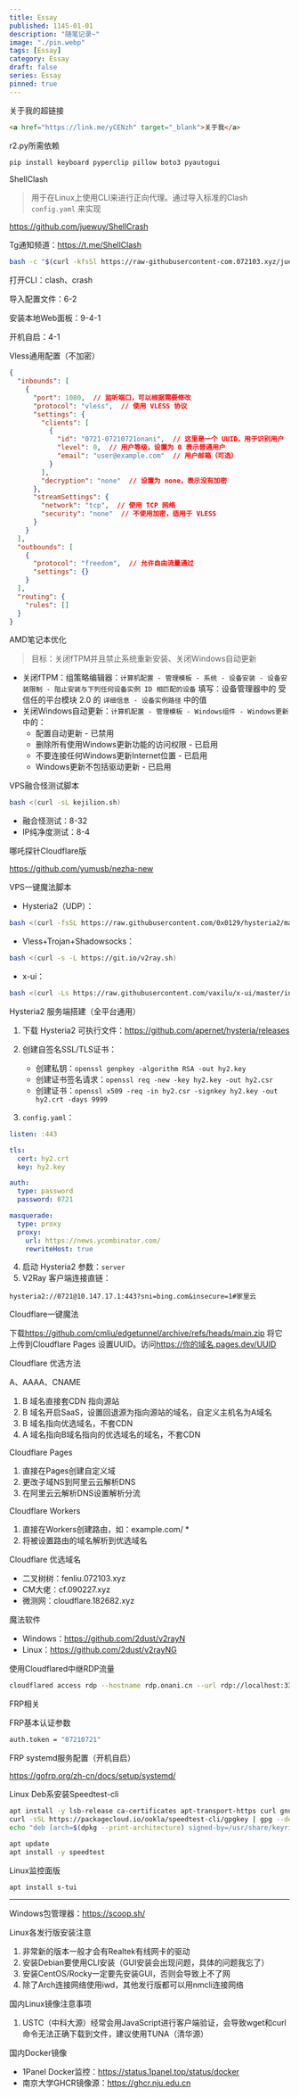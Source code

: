 ```yaml
---
title: Essay
published: 1145-01-01
description: "随笔记录~"
image: "./pin.webp"
tags: [Essay]
category: Essay
draft: false
series: Essay
pinned: true
---
```


关于我的超链接

```html
<a href="https://link.me/yCENzh" target="_blank">关于我</a>
```

r2.py所需依赖

```bash
pip install keyboard pyperclip pillow boto3 pyautogui
```

ShellClash

> 用于在Linux上使用CLI来进行正向代理。通过导入标准的Clash `config.yaml` 来实现

<https://github.com/juewuy/ShellCrash​>

Tg通知频道：<https://t.me/ShellClash>

```bash
bash -c "$(curl -kfsSl https://raw-githubusercontent-com.072103.xyz/juewuy/ShellClash/master/install.sh)" && source /etc/profile &> /dev/null
```

打开CLI：clash、crash

导入配置文件：6-2

安装本地Web面板：9-4-1

开机自启：4-1

Vless通用配置（不加密）

```json
{
  "inbounds": [
    {
      "port": 1080,  // 监听端口，可以根据需要修改
      "protocol": "vless",  // 使用 VLESS 协议
      "settings": {
        "clients": [
          {
            "id": "0721-07210721onani",  // 这里是一个 UUID，用于识别用户
            "level": 0,  // 用户等级，设置为 0 表示普通用户
            "email": "user@example.com"  // 用户邮箱（可选）
          }
        ],
        "decryption": "none"  // 设置为 none，表示没有加密
      },
      "streamSettings": {
        "network": "tcp",  // 使用 TCP 网络
        "security": "none"  // 不使用加密，适用于 VLESS
      }
    }
  ],
  "outbounds": [
    {
      "protocol": "freedom",  // 允许自由流量通过
      "settings": {}
    }
  ],
  "routing": {
    "rules": []
  }
}
```

AMD笔记本优化

> 目标：关闭fTPM并且禁止系统重新安装、关闭Windows自动更新

- 关闭fTPM：组策略编辑器：`计算机配置 - 管理模板 - 系统 - 设备安装 - 设备安装限制 - 阻止安装与下列任何设备实例 ID 相匹配的设备` 填写：设备管理器中的 受信任的平台模块 2.0 的 `详细信息 - 设备实例路径` 中的值
- 关闭Windows自动更新：`计算机配置 - 管理模板 - Windows组件 - Windows更新` 中的：
    - 配置自动更新 \- 已禁用
    - 删除所有使用Windows更新功能的访问权限 - 已启用
    - 不要连接任何Windows更新Internet位置 - 已启用
    - Windows更新不包括驱动更新 - 已启用

VPS融合怪测试脚本

```bash
bash <(curl -sL kejilion.sh)
```

- 融合怪测试：8-32
- IP纯净度测试：8-4

哪吒探针Cloudflare版

<https://github.com/yumusb/nezha-new​>

VPS一键魔法脚本

- Hysteria2（UDP）：

```bash
bash <(curl -fsSL https://raw.githubusercontent.com/0x0129/hysteria2/main/install.sh) -port 0721
```

- Vless+Trojan+Shadowsocks：

```bash
bash <(curl -s -L https://git.io/v2ray.sh)
```

- x-ui：

```bash
bash <(curl -Ls https://raw.githubusercontent.com/vaxilu/x-ui/master/install.sh)
```

Hysteria2 服务端搭建（全平台通用）

  1. 下载 Hysteria2 可执行文件：<https://github.com/apernet/hysteria/releases​>
  2. 创建自签名SSL/TLS证书：
     - 创建私钥：`openssl genpkey -algorithm RSA -out hy2.key`
     - 创建证书签名请求：`openssl req -new -key hy2.key -out hy2.csr`
     - 创建证书：`openssl x509 -req -in hy2.csr -signkey hy2.key -out hy2.crt -days 9999`

  3. `config.yaml`：

```yaml
listen: :443

tls:
  cert: hy2.crt
  key: hy2.key

auth:
  type: password
  password: 0721

masquerade:
  type: proxy
  proxy:
    url: https://news.ycombinator.com/
    rewriteHost: true
```

  4. 启动 Hysteria2 参数：`server`
  5. V2Ray 客户端连接直链：

```
hysteria2://0721@10.147.17.1:443?sni=bing.com&insecure=1#家里云
```

Cloudflare一键魔法

下载<https://github.com/cmliu/edgetunnel/archive/refs/heads/main.zip> 将它上传到Cloudflare Pages 设置UUID。访问<https://你的域名.pages.dev/UUID​>

Cloudflare 优选方法

A、AAAA、CNAME

  1. B 域名直接套CDN 指向源站
  2. B 域名开启SaaS，设置回退源为指向源站的域名，自定义主机名为A域名
  3. B 域名指向优选域名，不套CDN
  4. A 域名指向B域名指向的优选域名的域名，不套CDN

Cloudflare Pages

  1. 直接在Pages创建自定义域
  2. 更改子域NS到阿里云云解析DNS
  3. 在阿里云云解析DNS设置解析分流

Cloudflare Workers

  1. 直接在Workers创建路由，如：example.com/ \*
  2. 将被设置路由的域名解析到优选域名

Cloudflare 优选域名

- 二叉树树：fenliu.072103.xyz
- CM大佬：cf.090227.xyz
- 微测网：cloudflare.182682.xyz

魔法软件

- Windows：<https://github.com/2dust/v2rayN​>
- Linux：<https://github.com/2dust/v2rayNG​>

使用Cloudflared中继RDP流量

```bash
cloudflared access rdp --hostname rdp.onani.cn --url rdp://localhost:3380
```

FRP相关

FRP基本认证参数

```bash
auth.token = "07210721"
```

FRP systemd服务配置（开机自启）

<https://gofrp.org/zh-cn/docs/setup/systemd/​>

Linux Deb系安装Speedtest-cli

```bash
apt install -y lsb-release ca-certificates apt-transport-https curl gnupg dpkg
curl -sSL https://packagecloud.io/ookla/speedtest-cli/gpgkey | gpg --dearmor > /usr/share/keyrings/speedtest.gpg
echo "deb [arch=$(dpkg --print-architecture) signed-by=/usr/share/keyrings/speedtest.gpg] https://packagecloud.io/ookla/speedtest-cli/debian/ $(lsb_release -sc) main" > /etc/apt/sources.list.d/speedtest.list

apt update
apt install -y speedtest
```

Linux监控面版

```bash
apt install s-tui
```
---

Windows包管理器：<https://scoop.sh/​>

Linux各发行版安装注意

  1. 非常新的版本一般才会有Realtek有线网卡的驱动
  2. 安装Debian要使用CLI安装（GUI安装会出现问题，具体的问题我忘了）
  3. 安装CentOS/Rocky一定要先安装GUI，否则会导致上不了网
  4. 除了Arch连接网络使用iwd，其他发行版都可以用nmcli连接网络

国内Linux镜像注意事项

  1. USTC（中科大源）经常会用JavaScript进行客户端验证，会导致wget和curl命令无法正确下载到文件，建议使用TUNA（清华源）

国内Docker镜像

- 1Panel Docker监控：<https://status.1panel.top/status/docker​>
- 南京大学GHCR镜像源：<https://ghcr.nju.edu.cn​>
